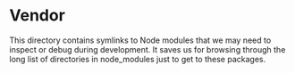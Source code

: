 # Vendor

This directory contains symlinks to Node modules that we may need to inspect
or debug during development. It saves us for browsing through the long list
of directories in node_modules just to get to these packages.
